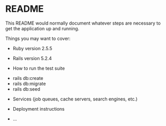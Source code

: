 # README

This README would normally document whatever steps are necessary to get the
application up and running.

Things you may want to cover:

* Ruby version 2.5.5
* Rails version 5.2.4

* How to run the test suite
- rails db:create
- rails db:migrate
- rails db:seed

* Services (job queues, cache servers, search engines, etc.)

* Deployment instructions

* ...
